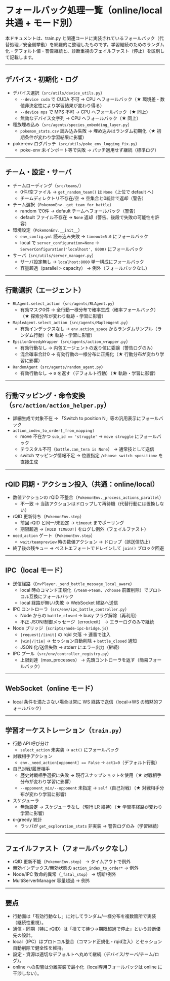 # フォールバック処理一覧（online/local 共通 + モード別）

本ドキュメントは、train.py と関連コードに実装されているフォールバック（代替処理／安全側挙動）を網羅的に整理したものです。学習継続のためのランダム化・デフォルト値・警告継続と、診断重視のフェイルファスト（停止）を区別して記載します。

---

## デバイス・初期化・ログ
- デバイス選択（`src/utils/device_utils.py`）
  - `--device cuda` で CUDA 不可 → CPU へフォールバック（★ 環境差・数値非決定性により学習結果が変わり得る）
  - `--device mps` で MPS 不可 → CPU へフォールバック（★ 同上）
  - 無効なデバイス文字列 → CPU へフォールバック（★ 同上）
- 種族埋め込み（`src/agents/species_embedding_layer.py`）
  - `pokemon_stats.csv` 読み込み失敗 → 埋め込みはランダム初期化（★ 初期条件が変わり学習結果に影響）
- poke-env ログパッチ（`src/utils/poke_env_logging_fix.py`）
  - poke-env 未インポート等で失敗 → パッチ適用せず継続（標準ログ）

---

## チーム・設定・サーバ
- チームローディング（`src/teams/`）
  - 0件/空ファイル → `get_random_team()` は `None`（上位で default へ）
  - チームディレクトリ不存在/空 → 空集合と0統計で返却（警告）
- チーム選択（`PokemonEnv._get_team_for_battle`）
  - random で0件 → default チームへフォールバック（警告）
  - default ファイル不存在 → `None` 返却（警告、後段で失敗の可能性を許容）
- 環境設定（`PokemonEnv.__init__`）
  - `env_config.yml` 読み込み失敗 → `timeout=5.0` にフォールバック
  - local で `server_configuration=None` → `ServerConfiguration('localhost', 8000)` にフォールバック
- サーバ（`src/utils/server_manager.py`）
  - サーバ設定無し → `localhost:8000` 単一構成にフォールバック
  - 容量超過（parallel > capacity） → 例外（フォールバックなし）

---

## 行動選択（エージェント）
- `RLAgent.select_action`（`src/agents/RLAgent.py`）
  - 有効マスク0件 → 全行動一様分布で確率生成（確率フォールバック）（★ 探索分布が変わり軌跡・学習に影響）
- `MapleAgent.select_action`（`src/agents/MapleAgent.py`）
  - 有効インデックスなし → `env.action_space` からランダムサンプル（ランダム行動）（★ 軌跡・学習に影響）
- `EpsilonGreedyWrapper`（`src/agents/action_wrapper.py`）
  - 有効行動なし → 内包エージェントの返り値に委譲（警告ログのみ）
  - 混合確率合計0 → 有効行動の一様分布に正規化（★ 行動分布が変わり学習に影響）
- `RandomAgent`（`src/agents/random_agent.py`）
  - 有効行動なし → `0` を返す（デフォルト行動）（★ 軌跡・学習に影響）

---

## 行動マッピング・命令変換（`src/action/action_helper.py`）
- 詳細生成で対象不在 → 「Switch to position N」等の汎用表示にフォールバック
- `action_index_to_order[_from_mapping]`
  - move 不在かつ `sub_id == 'struggle'` → `move struggle` にフォールバック
  - テラスタル不可（`battle.can_tera is None`） → 通常技として送信
  - switch マッピング情報不足 → 位置指定 `/choose switch <position>` を直接生成

---

## rQID 同期・アクション投入（共通：online/local）
- 数値アクションの rQID 不整合（`PokemonEnv._process_actions_parallel`）
  - 不一致 → 当該アクションはドロップして再待機（代替行動には置換しない）
- rQID 更新待ち（`PokemonEnv.step`）
  - 前回 rQID と同一/未設定 → `timeout` までポーリング
  - 期限超過 → `[RQID TIMEOUT]` をログし例外（フェイルファスト）
- `need_action` ゲート（`PokemonEnv.step`）
  - `wait/teampreview` 時の数値アクション → ドロップ（誤送信防止）
- 終了後の残キュー → ベストエフォートでドレインして `join()` ブロック回避

---

## IPC（local モード）
- 送信経路（`EnvPlayer._send_battle_message_local_aware`）
  - local 時のコマンド正規化（`/team`→`team`、`/choose` 前置削除）でプロトコル互換にフォールバック
  - local 経路が無い/失敗 → WebSocket 経路へ送信
- IPC コントローラ（`src/env/ipc_battle_controller.py`）
  - Node からの `battle_closed` → busy フラグ解除（再利用）
  - 不正 JSON/制御メッセージ（error/exit） → エラーログのみで継続
- Node ブリッジ（`scripts/node-ipc-bridge.js`）
  - `|request|/|init|` の rqid 欠落 → 連番で注入
  - `|win|/|tie|` → セッション自動削除 + `battle_closed` 通知
  - JSON 化/送信失敗 → stderr にエラー出力（継続）
- IPC プール（`src/env/controller_registry.py`）
  - 上限到達（max_processes） → 先頭コントローラを返す（簡易フォールバック）

---

## WebSocket（online モード）
- local 条件を満たさない場合は常に WS 経路で送信（local→WS の暗黙的フォールバック）

---

## 学習オーケストレーション（`train.py`）
- 行動 API 呼び分け 
  - `select_action` 未実装 → `act()` にフォールバック
- 対戦相手アクション
  - `env._need_action[opponent] == False` → `act1=0`（デフォルト行動）
- 自己対戦/履歴相手
  - 歴史対戦相手選択に失敗 → 現行スナップショットを使用（★ 対戦相手分布が変わり学習に影響）
  - `--opponent_mix/--opponent` 未指定 → `self`（自己対戦）（★ 対戦相手分布が変わり学習に影響）
- スケジューラ
  - 無効設定 → スケジューラなし（現行 LR 維持）（★ 学習率経路が変わり学習に影響）
- ε-greedy 統計
  - ラッパが `get_exploration_stats` 非実装 → 警告ログのみ（学習継続）

---

## フェイルファスト（フォールバックなし）
- rQID 更新不能（`PokemonEnv.step`） → タイムアウトで例外
- 無効インデックス/無効状態の `action_index_to_order*` → 例外
- Node/IPC 致命的異常（`_fatal_stop`） → 切断/例外
- MultiServerManager 容量超過 → 例外

---

## 要点
- 行動面は「有効行動なし」に対してランダム/一様分布を複数箇所で実装（継続性重視）。
- 通信・同期（特に rQID）は「捨てて待つ→期限超過で停止」という診断優先の設計。
- local（IPC）はプロトコル整合（コマンド正規化・rqid注入）とセッション自動削除で健全性を維持。
- 設定・資源は適切なデフォルトへ丸めて継続（デバイス/サーバ/チーム/ログ）。
- online への影響は分離実装で最小化（local専用フォールバックは online に干渉しない）。

